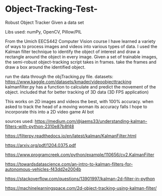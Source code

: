 # Object-Tracking-Test-
Robust Object Tracker Given a data set

Libs used: numPy, OpenCV, Pillow/PIL

From the Umich EECS442 Computer Vision course I have learned a variety of ways to process images and videos into various types of data. I used the Kalman filter technique to identify the object of interest and draw a rectangle around the object in every image. 
Given a set of trainable images, the semi-robust object-tracking script takes in frames. take the frames and draw a box around the identified object.

run the data through the objTracking.py file. datasets: https://www.kaggle.com/datasets/kmader/videoobjecttracking
kalmanfilter.py has a function to calculate and predict the movement of the object. included that for better tracking of 3D data (3D FPS application)

This works on 2D images and videos the best, with 100% accuracy. when asked to track the head of a moving woman its accuracy falls 
I hope to incorporate this into a 2D video game AI bot

sources used:
https://medium.com/@jaems33/understanding-kalman-filters-with-python-2310e87b8f48

https://filterpy.readthedocs.io/en/latest/kalman/KalmanFilter.html

https://arxiv.org/pdf/1204.0375.pdf

https://www.programcreek.com/python/example/110656/cv2.KalmanFilter

https://towardsdatascience.com/an-intro-to-kalman-filters-for-autonomous-vehicles-f43dd2e2004b

https://stackoverflow.com/questions/13901997/kalman-2d-filter-in-python

https://machinelearningspace.com/2d-object-tracking-using-kalman-filter/




